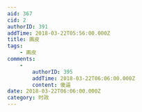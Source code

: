 ```yaml
---
aid: 367
cid: 2
authorID: 391
addTime: 2018-03-22T05:56:00.000Z
title: 画皮
tags:
    - 画皮
comments:
    -
        authorID: 395
        addTime: 2018-03-22T06:06:00.000Z
        content: 傻逼
date: 2018-03-22T06:06:00.000Z
category: 时政
---
```



